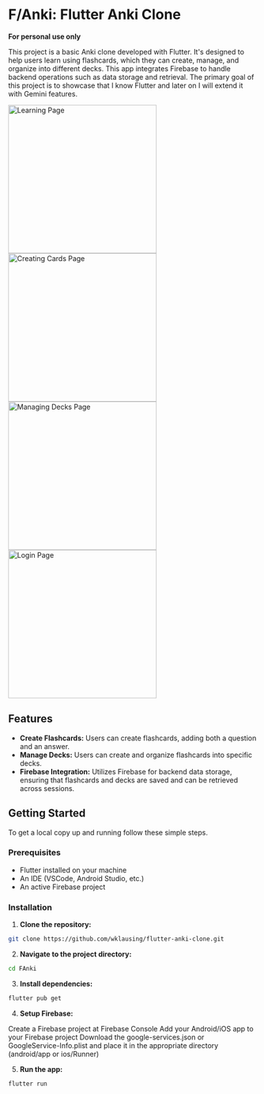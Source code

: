 # F/Anki: Flutter Anki Clone

**For personal use only**

This project is a basic Anki clone developed with Flutter. It's designed to help users learn using flashcards, which they can create, manage, and organize into different decks. This app integrates Firebase to handle backend operations such as data storage and retrieval. The primary goal of this project is to showcase that I know Flutter and later on I will extend it with Gemini features.

<img src="https://github.com/wklausing/FAnki/assets/62486651/6c1ea65d-9261-4a30-b749-913b61df85b6" alt="Learning Page" width="300">
<img src="https://github.com/wklausing/FAnki/assets/62486651/a19fda91-b118-4570-84cf-889701e7936d" alt="Creating Cards Page" width="300">
<img src="https://github.com/wklausing/FAnki/assets/62486651/fcc73668-9421-466d-9e2c-8d1a72d9e4dc" alt="Managing Decks Page" width="300">
<img src="https://github.com/wklausing/FAnki/assets/62486651/ffef4668-3f31-4a39-ac95-b8b0441e08da" alt="Login Page" width="300">

## Features

- **Create Flashcards:** Users can create flashcards, adding both a question and an answer.
- **Manage Decks:** Users can create and organize flashcards into specific decks.
- **Firebase Integration:** Utilizes Firebase for backend data storage, ensuring that flashcards and decks are saved and can be retrieved across sessions.

## Getting Started

To get a local copy up and running follow these simple steps.

### Prerequisites

- Flutter installed on your machine
- An IDE (VSCode, Android Studio, etc.)
- An active Firebase project

### Installation

1. **Clone the repository:**

```bash
git clone https://github.com/wklausing/flutter-anki-clone.git
```

2. **Navigate to the project directory:**

```bash
cd FAnki
```

3. **Install dependencies:**

```bash
flutter pub get
```

4. **Setup Firebase:**

Create a Firebase project at Firebase Console
Add your Android/iOS app to your Firebase project
Download the google-services.json or GoogleService-Info.plist and place it in the appropriate directory (android/app or ios/Runner)

5. **Run the app:**

```bash
flutter run
```




